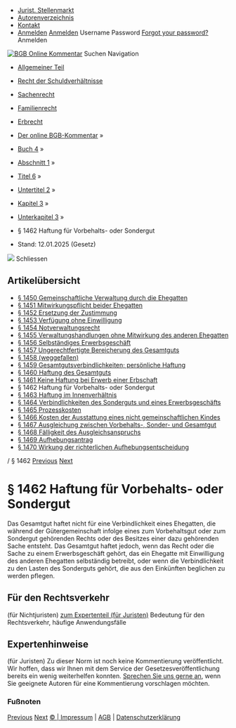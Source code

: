   * [Jurist. Stellenmarkt](https://bgb.kommentar.de/Buch-4/Abschnitt-1/Titel-6/Untertitel-2/Kapitel-3/Unterkapitel-3/</job-board> "Jurist. Stellenmarkt")
  * [Autorenverzeichnis](https://bgb.kommentar.de/Buch-4/Abschnitt-1/Titel-6/Untertitel-2/Kapitel-3/Unterkapitel-3/</Autorenverzeichnis> "Autorenverzeichnis")
  * [Kontakt](https://bgb.kommentar.de/Buch-4/Abschnitt-1/Titel-6/Untertitel-2/Kapitel-3/Unterkapitel-3/</Kontakt>)
  * [Anmelden](https://bgb.kommentar.de/Buch-4/Abschnitt-1/Titel-6/Untertitel-2/Kapitel-3/Unterkapitel-3/<#login> "show login form") [Anmelden](https://bgb.kommentar.de/Buch-4/Abschnitt-1/Titel-6/Untertitel-2/Kapitel-3/Unterkapitel-3/<#> "hide login form") Username Password
[Forgot your password?](https://bgb.kommentar.de/Buch-4/Abschnitt-1/Titel-6/Untertitel-2/Kapitel-3/Unterkapitel-3/</user/forgotpassword>) Anmelden 


[![BGB Online Kommentar](https://bgb.kommentar.de/extension/bgb/design/bgb/images/logo.png)](https://bgb.kommentar.de/Buch-4/Abschnitt-1/Titel-6/Untertitel-2/Kapitel-3/Unterkapitel-3/</> "BGB Online Kommentar")
Suchen
Navigation
  * [Allgemeiner Teil](https://bgb.kommentar.de/Buch-4/Abschnitt-1/Titel-6/Untertitel-2/Kapitel-3/Unterkapitel-3/</Buch-1>)
  * [Recht der Schuldverhältnisse](https://bgb.kommentar.de/Buch-4/Abschnitt-1/Titel-6/Untertitel-2/Kapitel-3/Unterkapitel-3/</Buch-2>)
  * [Sachenrecht](https://bgb.kommentar.de/Buch-4/Abschnitt-1/Titel-6/Untertitel-2/Kapitel-3/Unterkapitel-3/</Buch-3>)
  * [Familienrecht](https://bgb.kommentar.de/Buch-4/Abschnitt-1/Titel-6/Untertitel-2/Kapitel-3/Unterkapitel-3/</Buch-4>)
  * [Erbrecht](https://bgb.kommentar.de/Buch-4/Abschnitt-1/Titel-6/Untertitel-2/Kapitel-3/Unterkapitel-3/</Buch-5>)


  * [Der online BGB-Kommentar](https://bgb.kommentar.de/Buch-4/Abschnitt-1/Titel-6/Untertitel-2/Kapitel-3/Unterkapitel-3/</>) »
  * [Buch 4](https://bgb.kommentar.de/Buch-4/Abschnitt-1/Titel-6/Untertitel-2/Kapitel-3/Unterkapitel-3/</Buch-4>) »
  * [Abschnitt 1](https://bgb.kommentar.de/Buch-4/Abschnitt-1/Titel-6/Untertitel-2/Kapitel-3/Unterkapitel-3/</Buch-4/Abschnitt-1>) »
  * [Titel 6](https://bgb.kommentar.de/Buch-4/Abschnitt-1/Titel-6/Untertitel-2/Kapitel-3/Unterkapitel-3/</Buch-4/Abschnitt-1/Titel-6>) »
  * [Untertitel 2](https://bgb.kommentar.de/Buch-4/Abschnitt-1/Titel-6/Untertitel-2/Kapitel-3/Unterkapitel-3/</Buch-4/Abschnitt-1/Titel-6/Untertitel-2>) »
  * [Kapitel 3](https://bgb.kommentar.de/Buch-4/Abschnitt-1/Titel-6/Untertitel-2/Kapitel-3/Unterkapitel-3/</Buch-4/Abschnitt-1/Titel-6/Untertitel-2/Kapitel-3>) »
  * [Unterkapitel 3](https://bgb.kommentar.de/Buch-4/Abschnitt-1/Titel-6/Untertitel-2/Kapitel-3/Unterkapitel-3/</Buch-4/Abschnitt-1/Titel-6/Untertitel-2/Kapitel-3/Unterkapitel-3>) »
  * § 1462 Haftung für Vorbehalts- oder Sondergut 
  * Stand: 12.01.2025 (Gesetz) 


![](https://vg01.met.vgwort.de/na/1c9909529ead4f509072c06d9081a7d5)
Schliessen 
## Artikelübersicht
  * [ § 1450 Gemeinschaftliche Verwaltung durch die Ehegatten ](https://bgb.kommentar.de/Buch-4/Abschnitt-1/Titel-6/Untertitel-2/Kapitel-3/Unterkapitel-3/</Buch-4/Abschnitt-1/Titel-6/Untertitel-2/Kapitel-3/Unterkapitel-3/Gemeinschaftliche-Verwaltung-durch-die-Ehegatten>)
  * [ § 1451 Mitwirkungspflicht beider Ehegatten ](https://bgb.kommentar.de/Buch-4/Abschnitt-1/Titel-6/Untertitel-2/Kapitel-3/Unterkapitel-3/</Buch-4/Abschnitt-1/Titel-6/Untertitel-2/Kapitel-3/Unterkapitel-3/Mitwirkungspflicht-beider-Ehegatten>)
  * [ § 1452 Ersetzung der Zustimmung ](https://bgb.kommentar.de/Buch-4/Abschnitt-1/Titel-6/Untertitel-2/Kapitel-3/Unterkapitel-3/</Buch-4/Abschnitt-1/Titel-6/Untertitel-2/Kapitel-3/Unterkapitel-3/Ersetzung-der-Zustimmung>)
  * [ § 1453 Verfügung ohne Einwilligung ](https://bgb.kommentar.de/Buch-4/Abschnitt-1/Titel-6/Untertitel-2/Kapitel-3/Unterkapitel-3/</Buch-4/Abschnitt-1/Titel-6/Untertitel-2/Kapitel-3/Unterkapitel-3/Verfuegung-ohne-Einwilligung>)
  * [ § 1454 Notverwaltungsrecht ](https://bgb.kommentar.de/Buch-4/Abschnitt-1/Titel-6/Untertitel-2/Kapitel-3/Unterkapitel-3/</Buch-4/Abschnitt-1/Titel-6/Untertitel-2/Kapitel-3/Unterkapitel-3/Notverwaltungsrecht>)
  * [ § 1455 Verwaltungshandlungen ohne Mitwirkung des anderen Ehegatten ](https://bgb.kommentar.de/Buch-4/Abschnitt-1/Titel-6/Untertitel-2/Kapitel-3/Unterkapitel-3/</Buch-4/Abschnitt-1/Titel-6/Untertitel-2/Kapitel-3/Unterkapitel-3/Verwaltungshandlungen-ohne-Mitwirkung-des-anderen-Ehegatten>)
  * [ § 1456 Selbständiges Erwerbsgeschäft ](https://bgb.kommentar.de/Buch-4/Abschnitt-1/Titel-6/Untertitel-2/Kapitel-3/Unterkapitel-3/</Buch-4/Abschnitt-1/Titel-6/Untertitel-2/Kapitel-3/Unterkapitel-3/Selbstaendiges-Erwerbsgeschaeft>)
  * [ § 1457 Ungerechtfertigte Bereicherung des Gesamtguts ](https://bgb.kommentar.de/Buch-4/Abschnitt-1/Titel-6/Untertitel-2/Kapitel-3/Unterkapitel-3/</Buch-4/Abschnitt-1/Titel-6/Untertitel-2/Kapitel-3/Unterkapitel-3/Ungerechtfertigte-Bereicherung-des-Gesamtguts>)
  * [ § 1458 (weggefallen) ](https://bgb.kommentar.de/Buch-4/Abschnitt-1/Titel-6/Untertitel-2/Kapitel-3/Unterkapitel-3/</Buch-4/Abschnitt-1/Titel-6/Untertitel-2/Kapitel-3/Unterkapitel-3/weggefallen>)
  * [ § 1459 Gesamtgutsverbindlichkeiten; persönliche Haftung ](https://bgb.kommentar.de/Buch-4/Abschnitt-1/Titel-6/Untertitel-2/Kapitel-3/Unterkapitel-3/</Buch-4/Abschnitt-1/Titel-6/Untertitel-2/Kapitel-3/Unterkapitel-3/Gesamtgutsverbindlichkeiten-persoenliche-Haftung>)
  * [ § 1460 Haftung des Gesamtguts ](https://bgb.kommentar.de/Buch-4/Abschnitt-1/Titel-6/Untertitel-2/Kapitel-3/Unterkapitel-3/</Buch-4/Abschnitt-1/Titel-6/Untertitel-2/Kapitel-3/Unterkapitel-3/Haftung-des-Gesamtguts>)
  * [ § 1461 Keine Haftung bei Erwerb einer Erbschaft ](https://bgb.kommentar.de/Buch-4/Abschnitt-1/Titel-6/Untertitel-2/Kapitel-3/Unterkapitel-3/</Buch-4/Abschnitt-1/Titel-6/Untertitel-2/Kapitel-3/Unterkapitel-3/Keine-Haftung-bei-Erwerb-einer-Erbschaft>)
  * § 1462 Haftung für Vorbehalts- oder Sondergut 
  * [ § 1463 Haftung im Innenverhältnis ](https://bgb.kommentar.de/Buch-4/Abschnitt-1/Titel-6/Untertitel-2/Kapitel-3/Unterkapitel-3/</Buch-4/Abschnitt-1/Titel-6/Untertitel-2/Kapitel-3/Unterkapitel-3/Haftung-im-Innenverhaeltnis>)
  * [ § 1464 Verbindlichkeiten des Sonderguts und eines Erwerbsgeschäfts ](https://bgb.kommentar.de/Buch-4/Abschnitt-1/Titel-6/Untertitel-2/Kapitel-3/Unterkapitel-3/</Buch-4/Abschnitt-1/Titel-6/Untertitel-2/Kapitel-3/Unterkapitel-3/Verbindlichkeiten-des-Sonderguts-und-eines-Erwerbsgeschaefts>)
  * [ § 1465 Prozesskosten ](https://bgb.kommentar.de/Buch-4/Abschnitt-1/Titel-6/Untertitel-2/Kapitel-3/Unterkapitel-3/</Buch-4/Abschnitt-1/Titel-6/Untertitel-2/Kapitel-3/Unterkapitel-3/Prozesskosten>)
  * [ § 1466 Kosten der Ausstattung eines nicht gemeinschaftlichen Kindes ](https://bgb.kommentar.de/Buch-4/Abschnitt-1/Titel-6/Untertitel-2/Kapitel-3/Unterkapitel-3/</Buch-4/Abschnitt-1/Titel-6/Untertitel-2/Kapitel-3/Unterkapitel-3/Kosten-der-Ausstattung-eines-nicht-gemeinschaftlichen-Kindes>)
  * [ § 1467 Ausgleichung zwischen Vorbehalts-, Sonder- und Gesamtgut ](https://bgb.kommentar.de/Buch-4/Abschnitt-1/Titel-6/Untertitel-2/Kapitel-3/Unterkapitel-3/</Buch-4/Abschnitt-1/Titel-6/Untertitel-2/Kapitel-3/Unterkapitel-3/Ausgleichung-zwischen-Vorbehalts-Sonder-und-Gesamtgut>)
  * [ § 1468 Fälligkeit des Ausgleichsanspruchs ](https://bgb.kommentar.de/Buch-4/Abschnitt-1/Titel-6/Untertitel-2/Kapitel-3/Unterkapitel-3/</Buch-4/Abschnitt-1/Titel-6/Untertitel-2/Kapitel-3/Unterkapitel-3/Faelligkeit-des-Ausgleichsanspruchs>)
  * [ § 1469 Aufhebungsantrag ](https://bgb.kommentar.de/Buch-4/Abschnitt-1/Titel-6/Untertitel-2/Kapitel-3/Unterkapitel-3/</Buch-4/Abschnitt-1/Titel-6/Untertitel-2/Kapitel-3/Unterkapitel-3/Aufhebungsantrag>)
  * [ § 1470 Wirkung der richterlichen Aufhebungsentscheidung ](https://bgb.kommentar.de/Buch-4/Abschnitt-1/Titel-6/Untertitel-2/Kapitel-3/Unterkapitel-3/</Buch-4/Abschnitt-1/Titel-6/Untertitel-2/Kapitel-3/Unterkapitel-3/Wirkung-der-richterlichen-Aufhebungsentscheidung>)


/ § 1462 
[Previous](https://bgb.kommentar.de/Buch-4/Abschnitt-1/Titel-6/Untertitel-2/Kapitel-3/Unterkapitel-3/</Buch-4/Abschnitt-1/Titel-6/Untertitel-2/Kapitel-3/Unterkapitel-3/Keine-Haftung-bei-Erwerb-einer-Erbschaft> "§ 1461 Keine Haftung bei Erwerb einer Erbschaft") [Next](https://bgb.kommentar.de/Buch-4/Abschnitt-1/Titel-6/Untertitel-2/Kapitel-3/Unterkapitel-3/</Buch-4/Abschnitt-1/Titel-6/Untertitel-2/Kapitel-3/Unterkapitel-3/Haftung-im-Innenverhaeltnis> "§ 1463 Haftung im Innenverhältnis")
# § 1462 Haftung für Vorbehalts- oder Sondergut
Das Gesamtgut haftet nicht für eine Verbindlichkeit eines Ehegatten, die während der Gütergemeinschaft infolge eines zum Vorbehaltsgut oder zum Sondergut gehörenden Rechts oder des Besitzes einer dazu gehörenden Sache entsteht. Das Gesamtgut haftet jedoch, wenn das Recht oder die Sache zu einem Erwerbsgeschäft gehört, das ein Ehegatte mit Einwilligung des anderen Ehegatten selbständig betreibt, oder wenn die Verbindlichkeit zu den Lasten des Sonderguts gehört, die aus den Einkünften beglichen zu werden pflegen.
## Für den Rechtsverkehr 
(für Nichtjuristen)
[zum Expertenteil (für Juristen)](https://bgb.kommentar.de/Buch-4/Abschnitt-1/Titel-6/Untertitel-2/Kapitel-3/Unterkapitel-3/<#expertenhinweise>)
Bedeutung für den Rechtsverkehr, häufige Anwendungsfälle
## Expertenhinweise
(für Juristen)
Zu dieser Norm ist noch keine Kommentierung veröffentlicht. Wir hoffen, dass wir Ihnen mit dem Service der Gesetzesveröffentlichung bereits ein wenig weiterhelfen konnten. [Sprechen Sie uns gerne an](https://bgb.kommentar.de/Buch-4/Abschnitt-1/Titel-6/Untertitel-2/Kapitel-3/Unterkapitel-3/</Kontakt>), wenn Sie geeignete Autoren für eine Kommentierung vorschlagen möchten. 
### Fußnoten
[Previous](https://bgb.kommentar.de/Buch-4/Abschnitt-1/Titel-6/Untertitel-2/Kapitel-3/Unterkapitel-3/</Buch-4/Abschnitt-1/Titel-6/Untertitel-2/Kapitel-3/Unterkapitel-3/Keine-Haftung-bei-Erwerb-einer-Erbschaft> "§ 1461 Keine Haftung bei Erwerb einer Erbschaft") [Next](https://bgb.kommentar.de/Buch-4/Abschnitt-1/Titel-6/Untertitel-2/Kapitel-3/Unterkapitel-3/</Buch-4/Abschnitt-1/Titel-6/Untertitel-2/Kapitel-3/Unterkapitel-3/Haftung-im-Innenverhaeltnis> "§ 1463 Haftung im Innenverhältnis")
[© | Impressum](https://bgb.kommentar.de/Buch-4/Abschnitt-1/Titel-6/Untertitel-2/Kapitel-3/Unterkapitel-3/</Kontakt>) | [AGB](https://bgb.kommentar.de/Buch-4/Abschnitt-1/Titel-6/Untertitel-2/Kapitel-3/Unterkapitel-3/</AGB>) | [Datenschutzerklärung](https://bgb.kommentar.de/Buch-4/Abschnitt-1/Titel-6/Untertitel-2/Kapitel-3/Unterkapitel-3/</Datenschutzerklaerung-fuer-Leser>)

